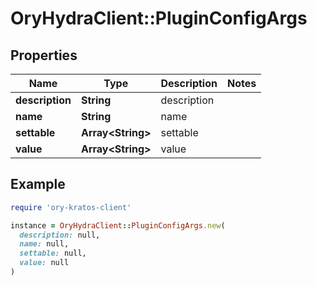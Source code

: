 # OryHydraClient::PluginConfigArgs

## Properties

| Name | Type | Description | Notes |
| ---- | ---- | ----------- | ----- |
| **description** | **String** | description |  |
| **name** | **String** | name |  |
| **settable** | **Array&lt;String&gt;** | settable |  |
| **value** | **Array&lt;String&gt;** | value |  |

## Example

```ruby
require 'ory-kratos-client'

instance = OryHydraClient::PluginConfigArgs.new(
  description: null,
  name: null,
  settable: null,
  value: null
)
```

